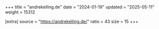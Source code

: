 +++
title = "andrekelling.de"
date = "2024-01-19"
updated = "2025-05-11"
weight = 15312

[extra]
source = "https://andrekelling.de/"
ratio = 43
size = 15
+++
